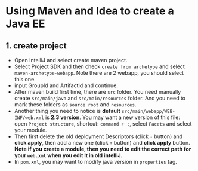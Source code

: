 # Using Maven and Idea to create a Java EE

## 1. create project

-   Open IntelliJ and select create maven project.
-   Select Project SDK and then check `create from archetype` and select `maven-archetype-webapp`. Note there are 2 webapp, you should select this one.
-   input GroupId and ArtifactId and continue.
-   After maven build first time, there are `src` folder. You need manually create `src/main/java` and `src/main/resources` folder. And you need to mark these folders as `source root` and `resources`.
-   Another thing you need to notice is **default** `src/main/webapp/WEB-INF/web.xml` is **2.3 version**. You may want a new version of this file: open `Project structure`, shortcut: `command + ;`, select `Facets` and select your module. 
-   Then first delete the old deployment Descriptors (click `-` button) and **click apply**, then add a new one (click `+` button) and **click apply** button. **Note if you create a module, then you need to edit the correct path for your `web.xml` when you edit it in old intelliJ.**
-   In `pom.xml`, you may want to modify java version in `properties` tag.